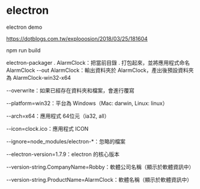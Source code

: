 # electron
electron demo


https://dotblogs.com.tw/explooosion/2018/03/25/181604

npm run build

electron-packager . AlarmClock：把當前目錄 . 打包起來，並將應用程式命名 AlarmClock
--out AlarmClock：輸出資料夾於 AlarmClock，產出後預設資料夾為 AlarmClock-win32-x64

--overwrite：如果已經存在資料夾和檔案，會進行覆寫

--platform=win32：平台為 Windows（Mac: darwin, Linux: linux）

--arch=x64：應用程式 64位元（ia32, all）

--icon=clock.ico：應用程式 ICON

--ignore=node_modules/electron-*：忽略的檔案

--electron-version=1.7.9：electron 的核心版本

--version-string.CompanyName=Robby：軟體公司名稱（顯示於軟體資訊中）

--version-string.ProductName=AlarmClock：軟體名稱（顯示於軟體資訊中）